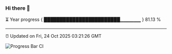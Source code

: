 ### Hi there 👋

⏳ Year progress { ████████████████████████▁▁▁▁▁▁ } 81.13 %

---

⏰ Updated on Fri, 24 Oct 2025 03:21:26 GMT

![Progress Bar CI](https://github.com/IshwaranRudhara/GIT-ACTION/workflows/Progress%20Bar%20CI/badge.svg)
